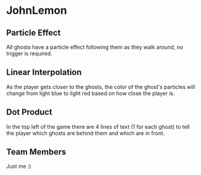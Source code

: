 # JohnLemon

## Particle Effect
All ghosts have a particle effect following them as they walk around, no trigger is required.

## Linear Interpolation
As the player gets closer to the ghosts, the color of the ghost's particles will change from light blue to light red based on how close the player is.

## Dot Product
In the top left of the game there are 4 lines of text (1 for each ghost) to tell the player which ghosts are behind them and which are in front.

## Team Members
Just me :)
